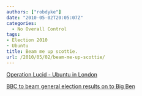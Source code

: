 ```yaml
---
authors: ["robdyke"]
date: "2010-05-02T20:05:07Z"
categories:
  - No Overall Control
tags:
- Election 2010
- Ubuntu
title: Beam me up scottie.
url: /2010/05/02/beam-me-up-scottie/
---
```

[Operation Lucid - Ubuntu in London](http://chriskenyon.typepad.com/my_weblog/2010/04/operation-london-loves-lucid.html)
  
[BBC to beam general election results on to Big Ben](http://news.bbc.co.uk/1/hi/uk_politics/election_2010/8656578.stm)